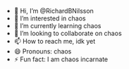 - 👋 Hi, I’m @RichardBNilsson
- 👀 I’m interested in chaos
- 🌱 I’m currently learning chaos
- 💞️ I’m looking to collaborate on chaos
- 📫 How to reach me, idk yet
- 😄 Pronouns: chaos
- ⚡ Fun fact: I am chaos incarnate

<!---
RichardBNilsson/RichardBNilsson is a ✨ special ✨ repository because its `README.md` (this file) appears on your GitHub profile.
You can click the Preview link to take a look at your changes.
--->

